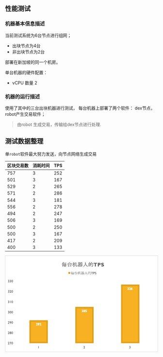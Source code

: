 ## 性能测试

### 机器基本信息描述

当前测试系统为6台节点进行组网；

*	出块节点为4台
* 非出块节点为2台

部署在新加坡的同一个机房。


单台机器的硬件配置：

*	vCPU 数量
2

### 机器的运行描述

使用了其中的三台出块机器进行测试，
每台机器上部署了两个软件： dex节点，robot产生交易软件；

> 由robot 生成交易，传输给dex节点进行处理.

## 测试数据整理

单`robot`软件最大努力发送，向节点网络生成交易

区块交易数 | 消耗时间 | TPS | 
--------|---------|--------
757  |3|  252 
501	|3|	167 
529	|2|	265 
571	|2|	286 
544	|3|	181 
556	|2|	278 
494	|2|	247 
506	|3|	169 
500	|2|	250 
500	|3|	167 
417	|2|	209 
400	|3|	133 

![单机器人最大努力发送交易](https://github.com/ludete/docs/blob/master/profile_charts/only_robot_tps.png)
